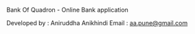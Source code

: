 Bank Of Quadron - Online Bank application 

Developed by :
Aniruddha Anikhindi
Email :  aa.pune@gmail.com